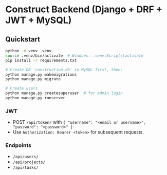 # Construct Backend (Django + DRF + JWT + MySQL)

## Quickstart

```bash
python -m venv .venv
source .venv/bin/activate  # Windows: .venv\Scripts\activate
pip install -r requirements.txt

# Create DB 'construction_db' in MySQL first, then:
python manage.py makemigrations
python manage.py migrate

# Create users
python manage.py createsuperuser  # for admin login
python manage.py runserver
```

### JWT
- POST `/api/token/` with `{ "username": "<email or username>", "password": "<password>" }`
- Use `Authorization: Bearer <token>` for subsequent requests.

### Endpoints
- `/api/users/`
- `/api/projects/`
- `/api/tasks/`
